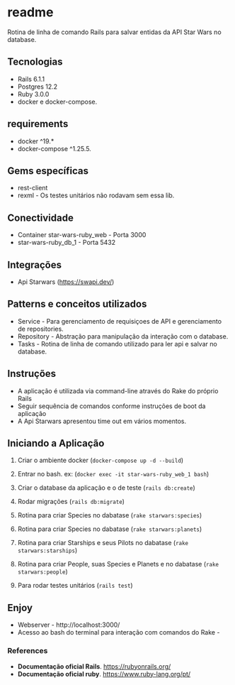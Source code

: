 # readme

Rotina de linha de comando Rails para salvar entidas da API Star Wars no database.


## Tecnologias

- Rails 6.1.1
- Postgres 12.2
- Ruby 3.0.0
- docker e docker-compose.

## requirements

- docker ^19.*
- docker-compose ^1.25.5.

## Gems específicas
- rest-client
- rexml - Os testes unitários não rodavam sem essa lib.

## Conectividade
- Container star-wars-ruby_web - Porta 3000
- star-wars-ruby_db_1 - Porta 5432

## Integrações
- Api Starwars (<https://swapi.dev/>)

## Patterns e conceitos utilizados
- Service - Para gerenciamento de requisiçoes de API e gerenciamento de repositories.
- Repository - Abstração para manipulação da interação com o database.
- Tasks - Rotina de linha de comando utilizado para ler api e salvar no database.

## Instruções
- A aplicação é utilizada via command-line através do Rake do próprio Rails
- Seguir sequência de comandos conforme instruções de boot da aplicação
- A Api Starwars apresentou time out em vários momentos.

## Iniciando a Aplicação
1. Criar o ambiente docker (`docker-compose up -d --build`)

2. Entrar no bash. ex: (`docker exec -it star-wars-ruby_web_1 bash`)

3. Criar o database da aplicação e o de teste (`rails db:create`)

4. Rodar migrações (`rails db:migrate`)

5. Rotina para criar Species no dabatase (`rake starwars:species`)

6. Rotina para criar Species no dabatase (`rake starwars:planets`)

7. Rotina para criar Starships e seus Pilots no dabatase (`rake starwars:starships`)

8. Rotina para criar People, suas Species e Planets e no dabatase (`rake starwars:people`)

9. Para rodar testes unitários (`rails test`)

## Enjoy
- Webserver - http://localhost:3000/
- Acesso ao bash do terminal para interação com comandos do Rake - 


### References

- **Documentação oficial Rails**. https://rubyonrails.org/
- **Documentação oficial ruby**. https://www.ruby-lang.org/pt/
